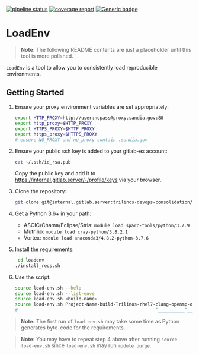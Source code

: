 [![pipeline status](https://internal.gitlab.server/trilinos-devops-consolidation/code/loadenv/badges/master/pipeline.svg)](https://internal.gitlab.server/trilinos-devops-consolidation/code/loadenv/-/commits/master)
[![coverage report](https://internal.gitlab.server/trilinos-devops-consolidation/code/loadenv/badges/master/coverage.svg)](http://10.202.35.89:8080/LoadEnv/coverage/index.html)
[![Generic badge](https://img.shields.io/badge/docs-latest-green.svg)](http://10.202.35.89:8080/LoadEnv/doc/index.html)

# LoadEnv

> **Note:**  The following README contents are just a placeholder until this
> tool is more polished.

`LoadEnv` is a tool to allow you to consistently load reproducible
environments.

## Getting Started

1. Ensure your proxy environment variables are set appropriately:
   ```bash
   export HTTP_PROXY=http://user:nopass@proxy.sandia.gov:80
   export http_proxy=$HTTP_PROXY
   export HTTPS_PROXY=$HTTP_PROXY
   export https_proxy=$HTTPS_PROXY
   # ensure NO_PROXY and no_proxy contain .sandia.gov
   ```

2. Ensure your public ssh key is added to your gitlab-ex account:
   ```bash
   cat ~/.ssh/id_rsa.pub
   ```
   Copy the public key and add it to
   https://internal.gitlab.server/-/profile/keys via your browser.

3. Clone the repository:
   ```bash
   git clone git@internal.gitlab.server:trilinos-devops-consolidation/code/loadenv
   ```

4. Get a Python 3.6+ in your path:
   *  ASCIC/Chama/Eclipse/Stria:  `module load sparc-tools/python/3.7.9`
   *  Mutrino:  `module load cray-python/3.8.2.1`
   *  Vortex:  `module load anaconda3/4.8.2-python-3.7.6`

5. Install the requirements:
   ```bash
    cd loadenv
   ./install_reqs.sh
   ```

6. Use the script:
   ```bash
   source load-env.sh --help
   source load-env.sh --list-envs
   source load-env.sh <build-name>
   source load-env.sh Project-Name-build-Trilinos-rhel7-clang-openmp-opt-static # e.g.
   #                                                    ^__________^___ environment alias
   ```

> **Note:**  The first run of `load-env.sh` may take some time as Python
> generates byte-code for the requirements.

> **Note:**  You may have to repeat step 4 above after running `source
> load-env.sh` since `load-env.sh` may run `module purge`.
